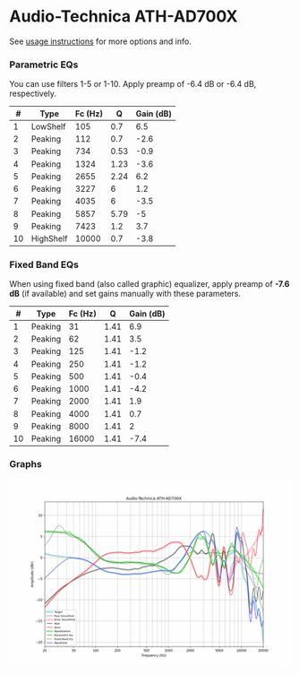 # Audio-Technica ATH-AD700X
See [usage instructions](https://github.com/jaakkopasanen/AutoEq#usage) for more options and info.

### Parametric EQs
You can use filters 1-5 or 1-10. Apply preamp of -6.4 dB or -6.4 dB, respectively.

|   # | Type      |   Fc (Hz) |    Q |   Gain (dB) |
|-----|-----------|-----------|------|-------------|
|   1 | LowShelf  |       105 | 0.7  |         6.5 |
|   2 | Peaking   |       112 | 0.7  |        -2.6 |
|   3 | Peaking   |       734 | 0.53 |        -0.9 |
|   4 | Peaking   |      1324 | 1.23 |        -3.6 |
|   5 | Peaking   |      2655 | 2.24 |         6.2 |
|   6 | Peaking   |      3227 | 6    |         1.2 |
|   7 | Peaking   |      4035 | 6    |        -3.5 |
|   8 | Peaking   |      5857 | 5.79 |        -5   |
|   9 | Peaking   |      7423 | 1.2  |         3.7 |
|  10 | HighShelf |     10000 | 0.7  |        -3.8 |

### Fixed Band EQs
When using fixed band (also called graphic) equalizer, apply preamp of **-7.6 dB** (if available) and set gains manually with these parameters.

|   # | Type    |   Fc (Hz) |    Q |   Gain (dB) |
|-----|---------|-----------|------|-------------|
|   1 | Peaking |        31 | 1.41 |         6.9 |
|   2 | Peaking |        62 | 1.41 |         3.5 |
|   3 | Peaking |       125 | 1.41 |        -1.2 |
|   4 | Peaking |       250 | 1.41 |        -1.2 |
|   5 | Peaking |       500 | 1.41 |        -0.4 |
|   6 | Peaking |      1000 | 1.41 |        -4.2 |
|   7 | Peaking |      2000 | 1.41 |         1.9 |
|   8 | Peaking |      4000 | 1.41 |         0.7 |
|   9 | Peaking |      8000 | 1.41 |         2   |
|  10 | Peaking |     16000 | 1.41 |        -7.4 |

### Graphs
![](./Audio-Technica%20ATH-AD700X.png)
